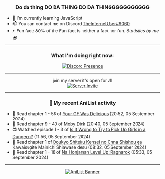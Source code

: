<div align="center">

### Do da thing DO DA THING DO DA THINGGGGGGGGGGG
</div>

- 🌱 I’m currently learning JavaScript
- 📫 You can contact me on Discord [TheInternetUser#9060](https://discord.com/users/534117072796385300)
- ⚡ Fun fact: 80% of the Fun fact is neither a fact nor fun. _Statistics by me 😎_
<hr>

<div align="center">

### What I'm doing right now:
[![Discord Presence](https://lanyard.cnrad.dev/api/534117072796385300)](https://discord.com/users/534117072796385300)
<hr>

join my server it's open for all <br>
[![Server Invite](https://invidget.switchblade.xyz/bfYgVHxrSs)](https://discord.gg/bfYgVHxrSs)

<hr>
  
### 🌸 My recent AniList activity

</div>

<!-- ANILIST_ACTIVITY:start -->

-   📖 Read chapter 1 - 56 of [Your GF Was Delicious](https://anilist.co/manga/169210) (20:52, 05 September 2024)
-   📖 Read chapter 9 - 40 of [Moby Dick](https://anilist.co/manga/172094) (20:40, 05 September 2024)
-   📺 Watched episode 1 - 3 of [Is It Wrong to Try to Pick Up Girls in a Dungeon?](https://anilist.co/anime/20920) (11:56, 05 September 2024)
-   📖 Read chapter 1 of [Doukyo Shiteiru Kensei no Onna Shishou ga Kawaisugite Mainichi Shiawase desu](https://anilist.co/manga/178571) (08:32, 05 September 2024)
-   📖 Read chapter 1 - 18 of [Na Honjaman Level Up: Ragnarok](https://anilist.co/manga/179445) (05:33, 05 September 2024)

<!-- ANILIST_ACTIVITY:end -->
<hr>

<div align="center">

[![AniList Banner](https://img.anili.st/User/929966)](https://anilist.co/user/TheInternetUser)

<!-- ![Profile views](https://gpvc.arturio.dev/TheInternetUse7) Since 2023-01-09 -->
<br>


</div>

